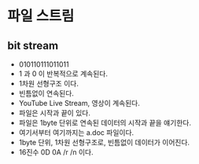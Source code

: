 # 파일 스트림

## bit stream

- 010110111011011
- 1 과 0 이 반복적으로 계속된다.
- 1차원 선형구조 이다.
- 빈틈없이 연속된다.
- YouTube Live Stream, 영상이 계속된다.
- 파일은 시작과 끝이 있다.
- 파일은 1byte 단위로 연속된 데이터의 시작과 끝을 얘기한다.
- 여기서부터 여기까지는 a.doc 파일이다.
- 1byte 단위, 1차원 선형구조로, 빈틈없이 데이터가 이어진다.
- 16진수 0D 0A /r /n 이다.